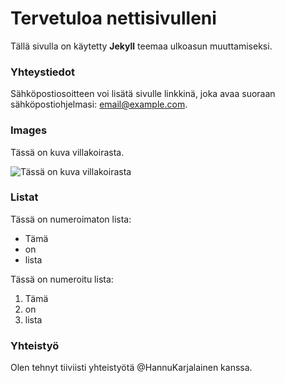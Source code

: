 # Tervetuloa nettisivulleni

Tällä sivulla on käytetty **Jekyll** teemaa ulkoasun muuttamiseksi.

### Yhteystiedot

Sähköpostiosoitteen voi lisätä sivulle linkkinä, joka avaa suoraan sähköpostiohjelmasi: [email@example.com](mailto:email@example.com).

### Images

Tässä on kuva villakoirasta. 

![Tässä on kuva villakoirasta](https://images.pexels.com/photos/17845133/pexels-photo-17845133/free-photo-of-poodle-dog.jpeg)

### Listat

Tässä on numeroimaton lista: 

* Tämä
* on
* lista

Tässä on numeroitu lista: 

1. Tämä
2. on
3. lista


### Yhteistyö

Olen tehnyt tiiviisti yhteistyötä @HannuKarjalainen kanssa.

